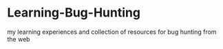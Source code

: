# Learning-Bug-Hunting
my learning experiences and collection of resources for bug hunting from the web
